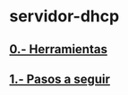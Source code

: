 # servidor-dhcp

## [0.- Herramientas](/Modulos/herramientas.md)
## [1.- Pasos a seguir](/Modulos/pasos.md)

